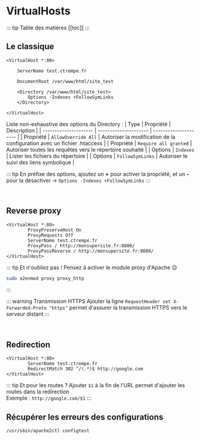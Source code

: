 # VirtualHosts

::: tip Table des matières
[[toc]]
:::

## Le classique
```
<VirtualHost *:80>

    ServerName test.ctrempe.fr

    DocumentRoot /var/www/html/site_test

    <Directory /var/www/html/site_test>
        Options -Indexes +FollowSymLinks
    </Directory>

</VirtualHost>
```

Liste non-exhaustive des options du Directory :
| Type | Propriété | Description |
| --------------------- | --------------------- | --------------------- |
| Propriété | `AllowOverride All`  | Autoriser la modification de la configuration avec un fichier .htaccess |
| Propriété | `Require all granted`  | Autoriser toutes les requêtes vers le répertoire souhaité |
| Options | `Indexes` | Lister les fichiers du répertoire |
| Options | `FollowSymLinks` | Autoriser le suivi des liens symbolique |

::: tip
En préfixe des options, ajoutez un **+** pour activer la propriété, et un **-** pour la désactiver -> `Options -Indexes +FollowSymLinks`
:::

<br>

## Reverse proxy
```
<VirtualHost *:80>
        ProxyPreserveHost On
        ProxyRequests Off
        ServerName test.ctrempe.fr
        ProxyPass / http://monsupersite.fr:8080/
        ProxyPassReverse / http://monsupersite.fr:8080/
</VirtualHost>
```

::: tip Et n'oubliez pas !
Pensez à activer le module proxy d'Apache 😉
```sh
sudo a2enmod proxy proxy_http
```
:::

::: warning Transmission HTTPS
Ajouter la ligne `RequestHeader set X-Forwarded-Proto "https"` permet d'assurer la transmission HTTPS vers le serveur distant
:::

<br>

## Redirection
```
<VirtualHost *:80>
        ServerName test.ctrempe.fr
        RedirectMatch 302 ^/(.*)$ http://google.com
</VirtualHost>
```

::: tip Et pour les routes ?
Ajouter `$1` à la fin de l'URL permet d'ajouter les routes dans la redirection<br>
Exemple : `http://google.com/$1`
:::

## Récupérer les erreurs des configurations
```sh
/usr/sbin/apache2ctl configtest
```